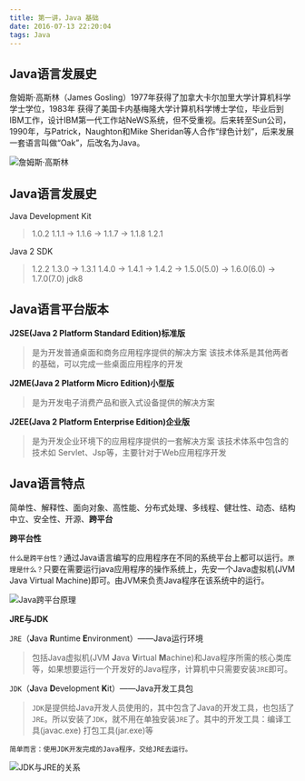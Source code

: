 ```yaml
---
title: 第一讲，Java 基础
date: 2016-07-13 22:20:04
tags: Java
---
```


## Java语言发展史

詹姆斯·高斯林（James Gosling）1977年获得了加拿大卡尔加里大学计算机科学学士学位，1983年
获得了美国卡内基梅隆大学计算机科学博士学位，毕业后到IBM工作，设计IBM第一代工作站NeWS系统，但不受重视。后来转至Sun公司，1990年，与Patrick，Naughton和Mike Sheridan等人合作“绿色计划”，后来发展一套语言叫做“Oak”，后改名为Java。

<!--more-->

![詹姆斯·高斯林](james_gosling.png)

## Java语言发展史

Java Development Kit

> 1.0.2
> 1.1.1 -> 1.1.6 -> 1.1.7 -> 1.1.8
> 1.2.1

Java 2 SDK

> 1.2.2
> 1.3.0 -> 1.3.1
> 1.4.0 -> 1.4.1 -> 1.4.2 -> 1.5.0(5.0) -> 1.6.0(6.0) -> 1.7.0(7.0)
> jdk8

## Java语言平台版本

**J2SE(Java 2 Platform Standard Edition)标准版**
> 是为开发普通桌面和商务应用程序提供的解决方案
> 该技术体系是其他两者的基础，可以完成一些桌面应用程序的开发

**J2ME(Java 2 Platform Micro Edition)小型版**
> 是为开发电子消费产品和嵌入式设备提供的解决方案

**J2EE(Java 2 Platform Enterprise Edition)企业版**
> 是为开发企业环境下的应用程序提供的一套解决方案
> 该技术体系中包含的技术如 Servlet、Jsp等，主要针对于Web应用程序开发

## Java语言特点

简单性、解释性、面向对象、高性能、分布式处理、多线程、健壮性、动态、结构中立、安全性、开源、**跨平台**

**跨平台性**

`什么是跨平台性？`通过Java语言编写的应用程序在不同的系统平台上都可以运行。`原理是什么？`只要在需要运行java应用程序的操作系统上，先安一个Java虚拟机(JVM Java Virtual Machine)即可。由JVM来负责Java程序在该系统中的运行。

![Java跨平台原理](allplatform.png)

**JRE与JDK**

`JRE`（**J**ava **R**untime **E**nvironment）——Java运行环境
> 包括Java虚拟机(JVM **J**ava **V**irtual **M**achine)和Java程序所需的核心类库等，如果想要运行一个开发好的Java程序，计算机中只需要安装`JRE`即可。

`JDK`（**J**ava **D**evelopment **K**it）——Java开发工具包
> `JDK`是提供给Java开发人员使用的，其中包含了Java的开发工具，也包括了`JRE`。所以安装了`JDK`，就不用在单独安装`JRE`了。其中的开发工具：编译工具(javac.exe)  打包工具(jar.exe)等

`简单而言：使用JDK开发完成的Java程序，交给JRE去运行。`

![JDK与JRE的关系](jdk_jre.png)

